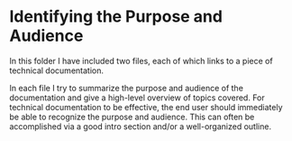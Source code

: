 # Identifying the Purpose and Audience

In this folder I have included two files, each of which links to a piece of technical documentation. 

In each file I try to summarize the purpose and audience of the documentation and give a high-level overview of topics covered. For technical documentation to be effective, the end user should immediately be able to recognize the purpose and audience. This can often be accomplished via a good intro section and/or a well-organized outline.  
